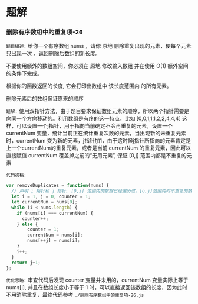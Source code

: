 # 题解

### 删除有序数组中的重复项-26

`题目描述:` 给你一个有序数组 nums ，请你 原地 删除重复出现的元素，使每个元素 只出现一次 ，返回删除后数组的新长度。

不要使用额外的数组空间，你必须在 原地 修改输入数组 并在使用 O(1) 额外空间的条件下完成。

根据你的函数返回的长度, 它会打印出数组中 该长度范围内 的所有元素。

删除元素后的数组保证原来的顺序

`题解:` 使用双指针方法，由于题目要求保证数组元素的顺序，所以两个指针需要是向同一个方向移动的。利用数组是有序的这一特点，比如 [0,0,1,1,1,2,2,4,4,4] 这样，可以设置一个j指针，用于指向当前确定不会再重复的元素，设置一个 currentNum 变量，统计当前正在统计重复次数的元素，当出现新的未重复元素时，currentNum 变为新的元素，j指针加1，由于这时候j指针所指向的元素肯定是上一个currentNum的重复元素，或者是当前 currentNum 的重复元素，因此可以直接赋值 currentNum 覆盖掉之前的“无用元素”, 保证 [0,j] 范围内都是不重复的元素

`代码初稿:`
```javascript
var removeDuplicates = function(nums) {
  // 声明 i 指针和 j 指针, [0,i] 范围内的数据已经遍历过，[o,j]范围内时不重复的数组，声明 currentNum 变量用于记录统计重复次数中的元素, 出现新的不重复元素时则被赋值为新元素, 声明 counter变量用于统计重复次数
  let i = 1, j = 0, counter = 1;
  let currentNum = nums[0];
  while (i < nums.length) {
    if (nums[i] === currentNum) {
      counter++;
    } else {   
        counter = 1;
        currentNum = nums[i];
        nums[++j] = nums[i];
    }
    i++;
  }
  return j+1;
};
```

`优化思路:` 审查代码后发现 counter 变量并未用的，currentNum 变量实际上等于 nums[j], 并且在数组长度小于等于 1 时，可以直接返回该数组的长度，因为此时不用消除重复，最终代码参考 `./删除有序数组中的重复项-26.js`